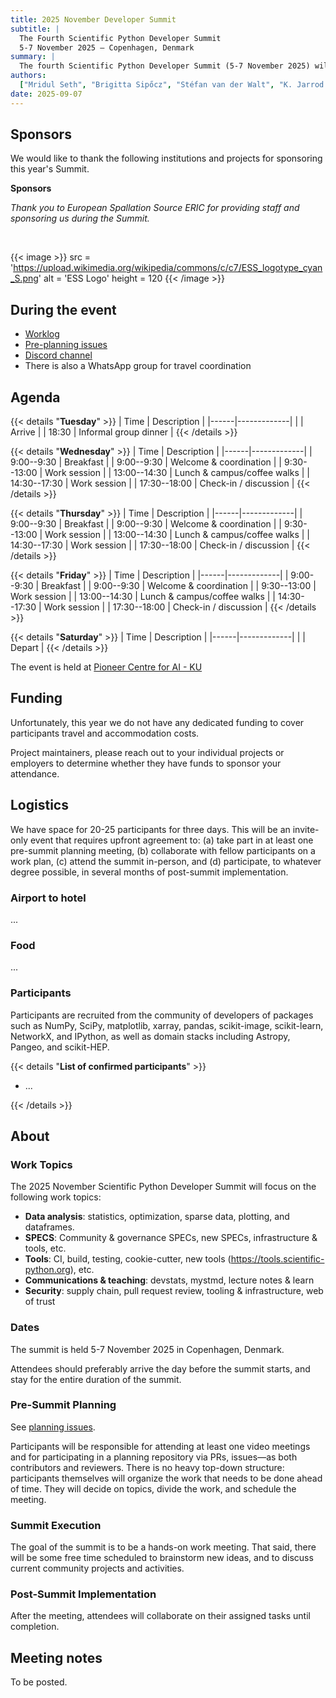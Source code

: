 ```yaml
---
title: 2025 November Developer Summit
subtitle: |
  The Fourth Scientific Python Developer Summit
  5-7 November 2025 – Copenhagen, Denmark
summary: |
  The fourth Scientific Python Developer Summit (5-7 November 2025) will be hosted in Copenhagen, Denmark. The summit will bring together participants, who will develop shared infrastructure for libraries in the Scientific Python ecosystem.
authors:
  ["Mridul Seth", "Brigitta Sipőcz", "Stéfan van der Walt", "K. Jarrod Millman"]
date: 2025-09-07
---
```


## Sponsors

We would like to thank the following institutions and projects for sponsoring this year's Summit.

**Sponsors**

_Thank you to European Spallation Source ERIC for providing staff and sponsoring us during the Summit._

<p>&nbsp;</p>

{{< image >}}
src = 'https://upload.wikimedia.org/wikipedia/commons/c/c7/ESS_logotype_cyan_S.png'
alt = 'ESS Logo'
height = 120
{{< /image >}}

## During the event

- [Worklog]()
- [Pre-planning issues](https://github.com/scientific-python/summit-2025-nov/issues/)
- [Discord channel]()
- There is also a WhatsApp group for travel coordination

## Agenda

<style type="text/css">
table {
  margin-left: 0 !important;
}
</style>

{{< details "**Tuesday**" >}}
| Time | Description |
|------|-------------|
| | Arrive |
| 18:30 | Informal group dinner |
{{< /details >}}

{{< details "**Wednesday**" >}}
| Time | Description |
|------|-------------|
| 9:00--9:30 | Breakfast |
| 9:00--9:30 | Welcome & coordination |
| 9:30--13:00 | Work session |
| 13:00--14:30 | Lunch & campus/coffee walks |
| 14:30--17:30 | Work session |
| 17:30--18:00 | Check-in / discussion |
{{< /details >}}

{{< details "**Thursday**" >}}
| Time | Description |
|------|-------------|
| 9:00--9:30 | Breakfast |
| 9:00--9:30 | Welcome & coordination |
| 9:30--13:00 | Work session |
| 13:00--14:30 | Lunch & campus/coffee walks |
| 14:30--17:30 | Work session |
| 17:30--18:00 | Check-in / discussion |
{{< /details >}}

{{< details "**Friday**" >}}
| Time | Description |
|------|-------------|
| 9:00--9:30 | Breakfast |
| 9:00--9:30 | Welcome & coordination |
| 9:30--13:00 | Work session |
| 13:00--14:30 | Lunch & campus/coffee walks |
| 14:30--17:30 | Work session |
| 17:30--18:00 | Check-in / discussion |
{{< /details >}}

{{< details "**Saturday**" >}}
| Time | Description |
|------|-------------|
| | Depart |
{{< /details >}}

</div>

The event is held at [Pioneer Centre for AI - KU](https://maps.app.goo.gl/LzAeD6L2Hw1BV2gUA)

## Funding

Unfortunately, this year we do not have any dedicated funding to cover participants travel and accommodation costs.

Project maintainers, please reach out to your individual projects or employers to determine whether they have funds to sponsor your attendance.

## Logistics

We have space for 20-25 participants for three days.
This will be an invite-only event that requires upfront agreement to:
(a) take part in at least one pre-summit planning meeting,
(b) collaborate with fellow participants on a work plan,
(c) attend the summit in-person, and
(d) participate, to whatever degree possible, in several months of post-summit implementation.

### Airport to hotel

...

### Food

...

### Participants

Participants are recruited from the community of developers of packages
such as NumPy, SciPy, matplotlib, xarray, pandas, scikit-image, scikit-learn,
NetworkX, and IPython, as well as domain stacks including Astropy, Pangeo, and
scikit-HEP.

{{< details "**List of confirmed participants**" >}}

- ...

{{< /details >}}

## About

### Work Topics

The 2025 November Scientific Python Developer Summit will focus on the following work topics:

- **Data analysis**: statistics, optimization, sparse data, plotting, and dataframes.
- **SPECS**: Community & governance SPECs, new SPECs, infrastructure & tools, etc.
- **Tools**: CI, build, testing, cookie-cutter, new tools (https://tools.scientific-python.org), etc.
- **Communications & teaching**: devstats, mystmd, lecture notes & learn
- **Security**: supply chain, pull request review, tooling & infrastructure, web of trust

### Dates

The summit is held 5-7 November 2025 in Copenhagen, Denmark.

Attendees should preferably arrive the day before the summit starts, and stay for the entire duration of the summit.

### Pre-Summit Planning

See [planning issues](https://github.com/scientific-python/summit-2025-nov/issues).

Participants will be responsible for attending at least one video meetings and for participating in a planning repository via PRs, issues—as both contributors and reviewers.
There is no heavy top-down structure: participants themselves will organize the work that needs to be done ahead of time.
They will decide on topics, divide the work, and schedule the meeting.

### Summit Execution

The goal of the summit is to be a hands-on work meeting.
That said, there will be some free time scheduled to brainstorm new ideas, and to discuss current community projects and activities.

### Post-Summit Implementation

After the meeting, attendees will collaborate on their assigned tasks until completion.

## Meeting notes

To be posted.
